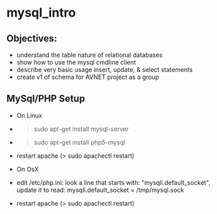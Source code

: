 mysql_intro
===========
Objectives:
-----------
* understand the table nature of relational databases
* show how to use the mysql cmdline client
* describe very basic usage insert, update, & select statements
* create v1 of schema for AVNET project as a group

MySql/PHP Setup
---------------
* On Linux
 * > sudo apt-get install mysql-server
 * > sudo apt-get install php5-mysql
 * restart apache (> sudo apachectl restart)

* On OsX
 * edit /etc/php.ini:
look a line that starts with: "mysqli.default_socket", update it to read:
mysqli.default_socket = /tmp/mysql.sock
 * restart apache (> sudo apachectl restart)
